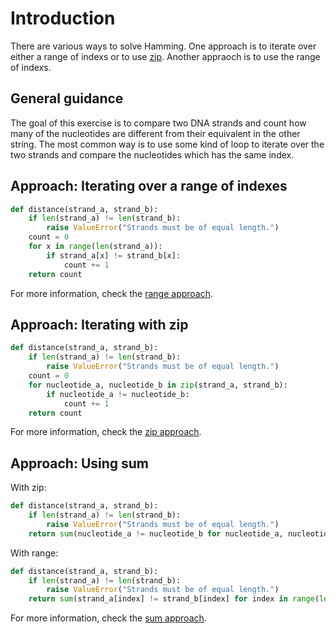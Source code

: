 # Introduction

There are various ways to solve Hamming.
One approach is to iterate over either a range of indexs or to use [zip][zip].
Another appraoch is to use the range of indexs.

## General guidance

The goal of this exercise is to compare two DNA strands and count how many of the nucleotides are different from their equivalent in the other string.
The most common way is to use some kind of loop to iterate over the two strands and compare the nucleotides which has the same index.

## Approach: Iterating over a range of indexes

```python
def distance(strand_a, strand_b):
    if len(strand_a) != len(strand_b):
        raise ValueError("Strands must be of equal length.")
    count = 0
    for x in range(len(strand_a)):
        if strand_a[x] != strand_b[x]:
            count += 1
    return count
```

For more information, check the [range approach][approach-range].

## Approach: Iterating with zip

```python
def distance(strand_a, strand_b):
    if len(strand_a) != len(strand_b):
        raise ValueError("Strands must be of equal length.")
    count = 0
    for nucleotide_a, nucleotide_b in zip(strand_a, strand_b):
        if nucleotide_a != nucleotide_b:
            count += 1
    return count
```

For more information, check the [zip approach][approach-zip].

## Approach: Using sum

With zip:

```python
def distance(strand_a, strand_b):
    if len(strand_a) != len(strand_b):
        raise ValueError("Strands must be of equal length.")
    return sum(nucleotide_a != nucleotide_b for nucleotide_a, nucleotide_b in zip(strand_a, strand_b))
```

With range:

```python
def distance(strand_a, strand_b):
    if len(strand_a) != len(strand_b):
        raise ValueError("Strands must be of equal length.")
    return sum(strand_a[index] != strand_b[index] for index in range(len(strand_a)))
```

For more information, check the [sum approach][approach-sum].

[zip]: https://docs.python.org/3/library/functions.html#zip
[approach-range]: https://exercism.org/tracks/python/exercises/hamming/approaches/range
[approach-sum]: https://exercism.org/tracks/python/exercises/hamming/approaches/sum
[approach-zip]: https://exercism.org/tracks/python/exercises/hamming/approaches/zip
